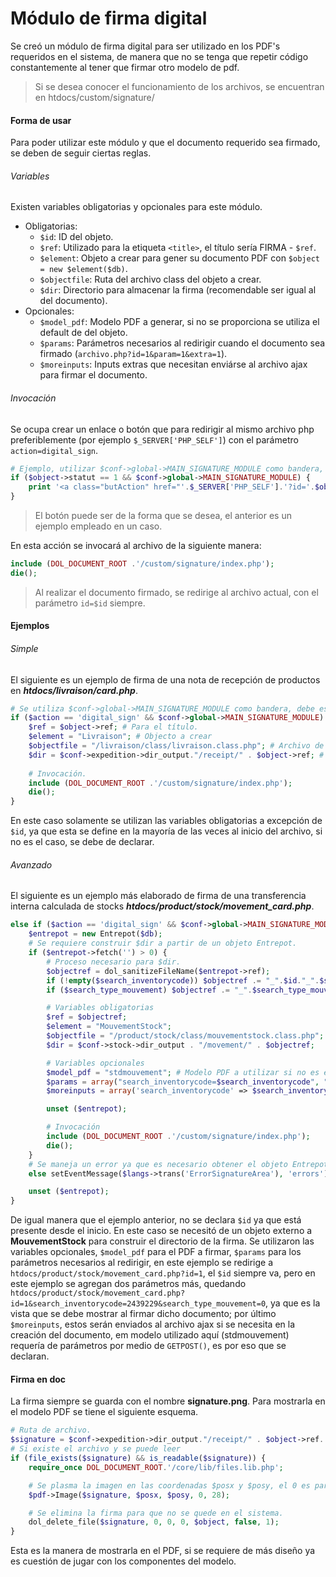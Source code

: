 # Módulo de firma digital
Se creó un módulo de firma digital para ser utilizado en los PDF's requeridos en el sistema, de manera que no se tenga que repetir código constantemente al tener que firmar otro modelo de pdf.

> Si se desea conocer el funcionamiento de los archivos, se encuentran en htdocs/custom/signature/

#### Forma de usar
Para poder utilizar este módulo y que el documento requerido sea firmado, se deben de seguir ciertas reglas.

###### Variables
Existen variables obligatorias y opcionales para este módulo.
- Obligatorias:
  - `$id`: ID del objeto.
  - `$ref`: Utilizado para la etiqueta `<title>`, el título sería FIRMA - `$ref`. 
  - `$element`: Objeto a crear para gener su documento PDF con `$object = new $element($db)`.
  - `$objectfile`: Ruta del archivo class del objeto a crear.
  - `$dir`: Directorio para almacenar la firma (recomendable ser igual al del documento).
- Opcionales:
  - `$model_pdf`: Modelo PDF a generar, si no se proporciona se utiliza el default de del objeto.
  - `$params`: Parámetros necesarios al redirigir cuando el documento sea firmado (`archivo.php?id=1&param=1&extra=1`).
  - `$moreinputs`: Inputs extras que necesitan enviárse al archivo ajax para firmar el documento.

###### Invocación
Se ocupa crear un enlace o botón que para redirigir al mismo archivo php preferiblemente (por ejemplo `$_SERVER['PHP_SELF']`)  con el parámetro `action=digital_sign`.
```php
# Ejemplo, utilizar $conf->global->MAIN_SIGNATURE_MODULE como bandera, debe estar en 1 para poder usar el módulo.
if ($object->statut == 1 && $conf->global->MAIN_SIGNATURE_MODULE) {
    print '<a class="butAction" href="'.$_SERVER['PHP_SELF'].'?id='.$object->id.'&amp;action=digital_sign">'.$langs->trans("Signature").'</a>';
}
```
> El botón puede ser de la forma que se desea, el anterior es un ejemplo empleado en un caso.

En esta acción se invocará al archivo de la siguiente manera:
```php
include (DOL_DOCUMENT_ROOT .'/custom/signature/index.php');
die();
```
> Al realizar el documento firmado, se redirige al archivo actual, con el parámetro `id=$id` siempre.

#### Ejemplos
###### Simple
El siguiente es un ejemplo de firma de una nota de recepción de productos en ***htdocs/livraison/card.php***. 
```php
# Se utiliza $conf->global->MAIN_SIGNATURE_MODULE como bandera, debe estar en 1
if ($action == 'digital_sign' && $conf->global->MAIN_SIGNATURE_MODULE) {
    $ref = $object->ref; # Para el título.
    $element = "Livraison"; # Objecto a crear
    $objectfile = "/livraison/class/livraison.class.php"; # Archivo de clase de objeto
    $dir = $conf->expedition->dir_output."/receipt/" . $object->ref; # Directorio para almacenar la firma.
    
    # Invocación.
    include (DOL_DOCUMENT_ROOT .'/custom/signature/index.php');
    die();
}
```
En este caso solamente se utilizan las variables obligatorias a excepción de `$id`, ya que esta se define en la mayoría de las veces al inicio del archivo, si no es el caso, se debe de declarar.

###### Avanzado
El siguiente es un ejemplo más elaborado de firma de una transferencia interna calculada de stocks  ***htdocs/product/stock/movement_card.php***. 
```php
else if ($action == 'digital_sign' && $conf->global->MAIN_SIGNATURE_MODULE) {
    $entrepot = new Entrepot($db);
    # Se requiere construir $dir a partir de un objeto Entrepot.
    if ($entrepot->fetch('') > 0) {
        # Proceso necesario para $dir.
        $objectref = dol_sanitizeFileName($entrepot->ref);
        if (!empty($search_inventorycode)) $objectref .= "_".$id."_".$search_inventorycode;
        if ($search_type_mouvement) $objectref .= "_".$search_type_mouvement;

        # Variables obligatorias
        $ref = $objectref;
        $element = "MouvementStock";
        $objectfile = "/product/stock/class/mouvementstock.class.php";
        $dir = $conf->stock->dir_output . "/movement/" . $objectref;

        # Variables opcionales
        $model_pdf = "stdmouvement"; # Modelo PDF a utilizar si no es el default.
        $params = array("search_inventorycode=$search_inventorycode", "search_type_mouvement=$search_type_mouvement"); # Parametrós necesarios al redirigr.
        $moreinputs = array('search_inventorycode' => $search_inventorycode, 'search_type_mouvement' => $search_type_mouvement); # Inputs extra que se ponen en el formulario para ajax.

        unset ($entrepot);

        # Invocación
        include (DOL_DOCUMENT_ROOT .'/custom/signature/index.php');
        die();
    }
    # Se maneja un error ya que es necesario obtener el objeto Entrepot.
    else setEventMessage($langs->trans('ErrorSignatureArea'), 'errors');

    unset ($entrepot);
}
```
De igual manera que el ejemplo anterior, no se declara `$id` ya que está presente desde el inicio. En este caso se necesitó de un objeto externo a **MouvementStock** para construir el directorio de la firma. Se utilizaron las variables opcionales, `$model_pdf` para el PDF a firmar, `$params` para los parámetros necesarios al redirigir, en este ejemplo se redirige a `htdocs/product/stock/movement_card.php?id=1`, el `$id` siempre va, pero en este ejemplo se agregan dos parámetros más, quedando `htdocs/product/stock/movement_card.php?id=1&search_inventorycode=2439229&search_type_mouvement=0`, ya que es la vista que se debe mostrar al firmar dicho documento; por último `$moreinputs`, estos serán enviados al archivo ajax si se necesita en la creación del documento, em modelo utilizado aquí (stdmouvement) requería de parámetros por medio de `GETPOST()`, es por eso que se declaran.

#### Firma en doc
La firma siempre se guarda con el nombre **signature.png**. Para mostrarla en el modelo PDF se tiene el siguiente esquema.
```php
# Ruta de archivo.
$signature = $conf->expedition->dir_output."/receipt/" . $object->ref. "/signature.png";
# Si existe el archivo y se puede leer
if (file_exists($signature) && is_readable($signature)) {
    require_once DOL_DOCUMENT_ROOT.'/core/lib/files.lib.php';

    # Se plasma la imagen en las coordenadas $posx y $posy, el 0 es para tomar el ancho automáticamente, el último parámetro la altura recomandada.
    $pdf->Image($signature, $posx, $posy, 0, 28);

    # Se elimina la firma para que no se quede en el sistema.
    dol_delete_file($signature, 0, 0, 0, $object, false, 1);
}
```
Esta es la manera de mostrarla en el PDF, si se requiere de más diseño ya es cuestión de jugar con los componentes del modelo.